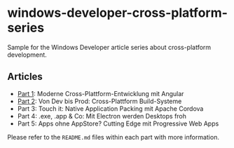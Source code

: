 # windows-developer-cross-platform-series

Sample for the Windows Developer article series about cross-platform development.

## Articles

* [Part 1](part1/): Moderne Cross-Plattform-Entwicklung mit Angular
* [Part 2](part2/): Von Dev bis Prod: Cross-Plattform Build-Systeme
* Part 3: Touch it: Native Application Packing mit Apache Cordova
* Part 4: .exe, .app & Co: Mit Electron werden Desktops froh
* Part 5: Apps ohne AppStore? Cutting Edge mit Progressive Web Apps

Please refer to the `README.md` files within each part with more information. 